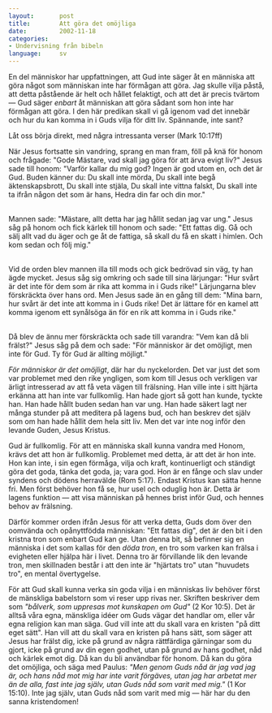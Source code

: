 ```yaml
---
layout:       post
title:        Att göra det omöjliga
date:         2002-11-18
categories:
- Undervisning från bibeln
language:     sv
---
```

En del människor har uppfattningen, att Gud inte säger åt en människa att göra något som människan inte har förmågan att göra. Jag skulle vilja påstå, att detta påstående är helt och hållet felaktigt, och att det är precis tvärtom &mdash; Gud säger <em>enbart</em> åt människan att göra sådant som hon inte har förmågan att göra. I den här predikan skall vi gå igenom vad det innebär och hur du kan komma in i Guds vilja för ditt liv. Spännande, inte sant?

Låt oss börja direkt, med några intressanta verser (Mark 10:17ff)

<p class="bible">När Jesus fortsatte sin vandring, sprang en man fram, föll på knä för honom och frågade: "Gode Mästare, vad skall jag göra för att ärva evigt liv?"  Jesus sade till honom: "Varför kallar du mig god? Ingen är god utom en, och det är Gud. Buden känner du: Du skall inte mörda, Du skall inte begå äktenskapsbrott, Du skall inte stjäla, Du skall inte vittna falskt, Du skall inte ta ifrån någon det som är hans, Hedra din far och din mor."<br/><br>

Mannen sade: "Mästare, allt detta har jag hållit sedan jag var ung." Jesus såg på honom och fick kärlek till honom och sade: "Ett fattas dig. Gå och sälj allt vad du äger och ge åt de fattiga, så skall du få en skatt i himlen. Och kom sedan och följ mig."<br/><br>

Vid de orden blev mannen illa till mods och gick  bedrövad sin väg, ty han ägde mycket. Jesus såg sig omkring och sade till sina lärjungar: "Hur svårt är det inte för dem som är rika att komma in i Guds rike!" Lärjungarna blev förskräckta över hans ord. Men Jesus sade än en gång till dem: "Mina barn, hur svårt är det inte att komma in i Guds rike! Det är lättare för en kamel att komma igenom ett synålsöga än för en rik att komma in i Guds rike."<br/><br>

Då blev de ännu mer förskräckta och sade till varandra: "Vem kan då bli frälst?"  Jesus såg på dem och sade: "För människor är det omöjligt, men inte för Gud. Ty för Gud är allting möjligt."</p>

<em>För människor är det omöjligt</em>, där har du nyckelorden. Det var just det som var problemet med den rike yngligen, som kom till Jesus och verkligen var ärligt intresserad av att få veta vägen till frälsning. Han ville inte i sitt hjärta erkänna att han inte var
fullkomlig. Han hade gjort så gott han kunde, tyckte han. Han hade hållt buden sedan han var ung. Han hade säkert lagt ner många stunder på att meditera på lagens bud, och han beskrev det själv som om han hade hållit dem hela sitt liv. Men det var inte nog inför den levande Guden, Jesus Kristus.

Gud är fullkomlig. För att en människa skall kunna vandra med Honom, krävs det att hon är fullkomlig. Problemet med detta, är att det är hon inte. Hon kan inte, i sin egen förmåga, vilja och kraft, kontinuerligt och ständigt göra det goda, tänka det goda, ja; vara god. Hon är en fånge och slav under syndens och dödens herravälde (Rom 5:17). Endast Kristus kan sätta henne fri. Men först behöver hon få se, hur usel och oduglig hon är. Detta är lagens funktion &mdash; att visa människan på hennes brist inför Gud, och hennes behov av frälsning.

Därför kommer orden ifrån Jesus för att verka detta, Guds dom över den oomvända och opånyttfödda människan: "Ett fattas dig", det är den bit i den kristna tron som enbart Gud kan ge. Utan denna bit, så befinner sig en människa i det som kallas för den <em>döda tron</em>, en tro som varken kan frälsa i evigheten eller hjälpa här i livet. Denna tro är förvillande lik den levande tron, men skillnaden består i att den inte är "hjärtats tro" utan "huvudets tro", en mental övertygelse.

För att Gud skall kunna verka sin goda vilja i en människas liv behöver först de mänskliga babelstorn som vi reser upp rivas ner. Skriften beskriver dem som <em>"bålverk, som uppresas mot kunskapen om Gud"</em> (2 Kor 10:5). Det är alltså våra egna, mänskliga idéer om Guds vägar det handlar om, eller vår egna religion kan man säga. Gud vill inte att du skall vara en  kristen "på ditt eget sätt". Han vill att du skall vara en kristen på hans sätt, som säger att Jesus har frälst dig, icke på grund av några rättfärdiga gärningar som du gjort, icke på grund av din egen godhet, utan på  grund av hans godhet, nåd och kärlek emot dig. Då kan du bli användbar för honom. Då kan du göra det omöjliga, och säga med Paulus: <em>"Men genom Guds nåd är jag vad jag är, och hans nåd mot mig har inte varit förgäves, utan jag har arbetat mer än de alla, fast inte jag själv, utan Guds nåd som varit med mig."</em> (1 Kor 15:10). Inte jag själv, utan Guds nåd som varit med mig &mdash; här har du den sanna kristendomen!
